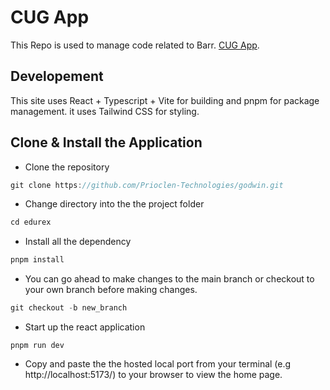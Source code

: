 # CUG App
This Repo is used to manage code related to Barr. [CUG App](https://google.com). 

## Developement
This site uses React + Typescript + Vite for building and pnpm for package management. it uses Tailwind CSS for styling.

## Clone & Install the Application
* Clone the repository
```javascript
git clone https://github.com/Prioclen-Technologies/godwin.git
```
* Change directory into the the project folder
```javascript
cd edurex
```
* Install all the dependency
```javascript
pnpm install 
```
* You can go ahead to make changes to the main branch or checkout to your own branch before making changes.
```javascript
git checkout -b new_branch
```
* Start up the react application 
```react
pnpm run dev
```
* Copy and paste the the hosted local port from your terminal (e.g http://localhost:5173/) to your browser to view the home page.
